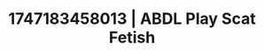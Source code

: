 ---
categories:
- Artistic control
- Hidden desires
- Enema fetish
- Anime
- Lustful close-up
image: /assets/images/1747183458013.jpg
layout: post
seo:
  description: Featured content with exclusive ABDL Play, Scat Fetish. HD images available.
  keywords: ABDL Play, Scat Fetish
  og_image: /assets/images/1747183458013.jpg
  schema_type: VisualArtwork
tags:
- ABDL Play
- '#1747183458013'
- Scat Fetish
title: 1747183458013 | ABDL Play Scat Fetish
---